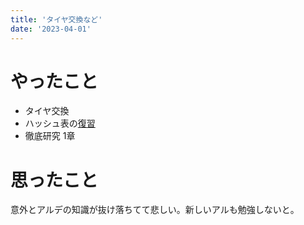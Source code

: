 ```yaml
---
title: 'タイヤ交換など'
date: '2023-04-01'
---
```


# やったこと

- タイヤ交換
- ハッシュ表の[復習](https://scrapbox.io/Dz99/%E5%AE%9A%E6%9C%ACC%E3%83%97%E3%83%AD%E3%82%B0%E3%83%A9%E3%83%9E%E3%81%AE%E3%81%9F%E3%82%81%E3%81%AE%E3%82%A2%E3%83%AB%E3%82%B4%E3%83%AA%E3%82%BA%E3%83%A0%E3%81%A8%E3%83%87%E3%83%BC%E3%82%BF%E6%A7%8B%E9%80%A0)
- 徹底研究 1章

# 思ったこと


意外とアルデの知識が抜け落ちてて悲しい。新しいアルも勉強しないと。

